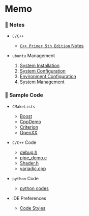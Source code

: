 # Memo

### 🌱 Notes

- `C/C++`

    - [`C++ Primer 5th Edition` Notes](https://github.com/AXIHIXA/Memo/blob/master/notes/cpp/notes.md)
    
- `ubuntu` Management

    1. [System Installation](https://github.com/AXIHIXA/Memo/blob/master/notes/ubuntu/01-system-installation.md)
    2. [System Configuration](https://github.com/AXIHIXA/Memo/blob/master/notes/ubuntu/02-system-configuration.md)
    3. [Environment Configuration](https://github.com/AXIHIXA/Memo/blob/master/notes/ubuntu/03-environment-configuration.md)
    4. [System Management](https://github.com/AXIHIXA/Memo/blob/master/notes/ubuntu/04-system-management.md)
    
### 🌱 Sample Code

- `CMakeLists`

    - [Boost](https://github.com/AXIHIXA/Memo/blob/master/code/CMakeLists/Boost/CMakeLists.txt)
    - [CppDemo](https://github.com/AXIHIXA/Memo/blob/master/code/CMakeLists/CppDemo/CMakeLists.txt)
    - [Criterion](https://github.com/AXIHIXA/Memo/blob/master/code/CMakeLists/Criterion/CMakeLists.txt)
    - [OpenXX](https://github.com/AXIHIXA/Memo/blob/master/code/CMakeLists/OpenXX/CMakeLists.txt)
    
- `C/C++` Code
    - [debug.h](https://github.com/AXIHIXA/Memo/blob/master/code/debug.h)
    - [pipe_demo.c](https://github.com/AXIHIXA/Memo/blob/master/code/pipe_demo.c)
    - [Shader.h](https://github.com/AXIHIXA/Memo/blob/master/code/Shader.h)
    - [variadic.cpp](https://github.com/AXIHIXA/Memo/blob/master/code/variadic.cpp)
    
- `python` Code

    - [python codes](https://github.com/AXIHIXA/Memo/blob/master/code/python_code.md)
    
- IDE Preferences

    - [Code Styles](https://github.com/AXIHIXA/Memo/tree/master/code/ide%20preferences)


